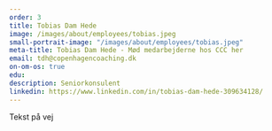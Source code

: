 ```yaml
---
order: 3
title: Tobias Dam Hede
image: /images/about/employees/tobias.jpeg
small-portrait-image: "/images/about/employees/tobias.jpeg"
meta-title: Tobias Dam Hede - Mød medarbejderne hos CCC her
email: tdh@copenhagencoaching.dk
on-om-os: true
edu:
description: Seniorkonsulent
linkedin: https://www.linkedin.com/in/tobias-dam-hede-309634128/
---
```


Tekst på vej
